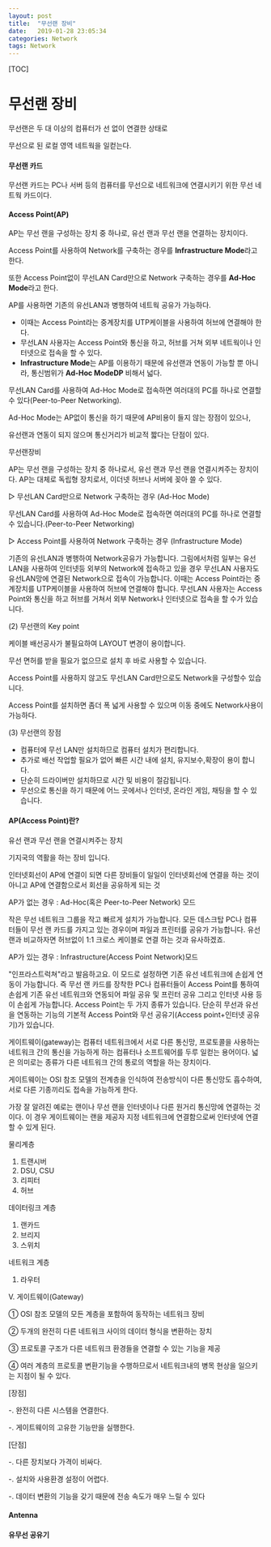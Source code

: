 ```yaml
---
layout: post
title:  "무선랜 장비"
date:   2019-01-28 23:05:34
categories: Network
tags: Network
---
```


[TOC]



# 무선랜 장비

무선랜은 두 대 이상의 컴퓨터가 선 없이 연결한 상태로

무선으로 된 로컬 영역 네트웍을 일컫는다.

#### 무선랜 카드

무선랜 카드는 PC나 서버 등의 컴퓨터를 무선으로 네트워크에 연결시키기 위한 무선 네트웍 카드이다.

#### Access Point(AP)

AP는 무선 랜을 구성하는 장치 중 하나로, 유선 랜과 무선 랜을 연결하는 장치이다.

Access Point를 사용하여 Network를 구축하는 경우를 **Infrastructure Mode**라고 한다. 

또한 Access Point없이 무선LAN Card만으로 Network 구축하는 경우를 **Ad-Hoc Mode**라고 한다.

AP를 사용하면 기존의 유선LAN과 병행하여 네트웍 공유가 가능하다.

- 이때는 Access Point라는 중계장치를 UTP케이블을 사용하여 허브에 연결해야 한다.
- 무선LAN 사용자는 Access Point와 통신을 하고, 허브를 거쳐 외부 네트웍이나 인터넷으로 접속을 할 수 있다.
-  **Infrastructure Mode**는 AP를 이용하기 때문에 유선랜과 연동이 가능할 뿐 아니라, 통신범위가 **Ad-Hoc ModeDP** 비해서 넓다.

 무선LAN Card를 사용하여 Ad-Hoc Mode로 접속하면 여러대의 PC를 하나로 연결할 수 있다(Peer-to-Peer Networking).

Ad-Hoc Mode는 AP없이 통신을 하기 때문에 AP비용이 들지 않는 장점이 있으나,

유선랜과 연동이 되지 않으며 통신거리가 비교적 짧다는 단점이 있다.



무선랜장비

AP는 무선 랜을 구성하는 장치 중 하나로서, 유선 랜과 무선 랜을 연결시켜주는 장치이다. AP는 대체로 독립형 장치로서, 이더넷 허브나 서버에 꽂아 쓸 수 있다.

▷ 무선LAN Card만으로 Network 구축하는 경우 (Ad-Hoc Mode)

무선LAN Card를 사용하여 Ad-Hoc Mode로 접속하면 여러대의 PC를 하나로 연결할 수 있습니다.(Peer-to-Peer Networking)

▷ Access Point를 사용하여 Network 구축하는 경우 (Infrastructure Mode)

기존의 유선LAN과 병행하여 Network공유가 가능합니다. 그림에서처럼 일부는 유선LAN을 사용하여 인터넷등 외부의 Network에 접속하고 있을 경우 무선LAN 사용자도 유선LAN망에 연결된 Network으로 접속이 가능합니다. 이때는 Access Point라는 중계장치를 UTP케이블을 사용하여 허브에 연결해야 합니다. 무선LAN 사용자는 Access Point와 통신을 하고 허브를 거쳐서 외부 Network나 인터넷으로 접속을 할 수가 있습니다.

(2) 무선랜의 Key point

케이블 배선공사가 불필요하여 LAYOUT 변경이 용이합니다.

무선 면허를 받을 필요가 없으므로 설치 후 바로 사용할 수 있습니다.

Access Point를 사용하지 않고도 무선LAN Card만으로도 Network을 구성할수 있습니다.

Access Point를 설치하면 좀더 폭 넓게 사용할 수 있으며 이동 중에도 Network사용이 가능하다.

(3) 무선랜의 장점

- 컴퓨터에 무선 LAN만 설치하므로 컴퓨터 설치가 편리합니다.
- 추가로 배선 작업할 필요가 없어 빠른 시간 내에 설치, 유지보수,확장이 용이 합니다.
- 단순히 드라이버만 설치하므로 시간 및 비용이 절감됩니다.
- 무선으로 통신을 하기 때문에 어느 곳에서나 인터넷, 온라인 게임, 채팅을 할 수 있습니다.



#### AP(Access Point)란?

유선 랜과 무선 랜을 연결시켜주는 장치



기지국의 역활을 하는 장비 입니다.

인터넷회선이 AP에 연결이 되면 다른 장비들이 일일이 인터넷회선에 연결을 하는 것이 아니고 AP에 연결함으로서 회선을 공유하게 되는 것

AP가 없는 경우 : Ad-Hoc(혹은 Peer-to-Peer Network) 모드

작은 무선 네트워크 그룹을 작고 빠르게 설치가 가능합니다. 모든 데스크탑 PC나 컴퓨터들이 무선 랜 카드를 가지고 있는 경우이며 파일과 프린터를 공유가 가능합니다. 유선랜과 비교하자면 허브없이 1:1 크로스 케이블로 연결 하는 것과 유사하겠죠.



AP가 있는 경우 : Infrastructure(Access Point Network)모드

"인프라스트럭쳐"라고 발음하고요. 이 모드로 설정하면 기존 유선 네트워크에 손쉽게 연동이 가능합니다. 즉 무선 랜 카드를 장착한 PC나 컴퓨터들이 Access Point를 통하여 손쉽게 기존 유선 네트워크와 연동되어 파일 공유 및 프린터 공유 그리고 인터넷 사용 등이 손쉽게 가능합니다. Access Point는 두 가지 종류가 있습니다. 단순히 무선과 유선을 연동하는 기능의 기본적 Access Point와 무선 공유기(Access point+인터넷 공유기)가 있습니다.



게이트웨이(gateway)는 컴퓨터 네트워크에서 서로 다른 통신망, 프로토콜을 사용하는 네트워크 간의 통신을 가능하게 하는 컴퓨터나 소프트웨어를 두루 일컫는 용어이다. 넓은 의미로는 종류가 다른 네트워크 간의 통로의 역할을 하는 장치이다.

게이트웨이는 OSI 참조 모델의 전계층을 인식하여 전송방식이 다른 통신망도 흡수하여, 서로 다른 기종끼리도 접속을 가능하게 한다.

가장 잘 알려진 예로는 랜이나 무선 랜을 인터넷이나 다른 원거리 통신망에 연결하는 것이다. 이 경우 게이트웨이는 랜을 제공자 지정 네트워크에 연결함으로써 인터넷에 연결할 수 있게 된다.



물리계층

1. 트랜시버
2. DSU, CSU
3. 리피터
4. 허브

데이터링크 계층

1. 랜카드
2. 브리지
3. 스위치

네트워크 계층

1. 라우터



V. 게이트웨이(Gateway)

① OSI 참조 모델의 모든 계층을 포함하여 동작하는 네트워크 장비

② 두개의 완전히 다른 네트워크 사이의 데이터 형식을 변환하는 장치

③ 프로토콜 구조가 다른 네트워크 환경들을 연결할 수 있는 기능을 제공

④ 여러 계층의 프로토콜 변환기능을 수행하므로서 네트워크내의 병목 현상을 일으키는 지점이 될 수 있다.

[장점]

-. 완전히 다른 시스템을 연결한다.

-. 게이트웨이의 고유한 기능만을 실행한다.

[단점]

-. 다른 장치보다 가격이 비싸다.

-. 설치와 사용환경 설정이 어렵다.

-. 데이터 변환의 기능을 갖기 때문에 전송 속도가 매우 느릴 수 있다 



#### Antenna



#### 유무선 공유기
